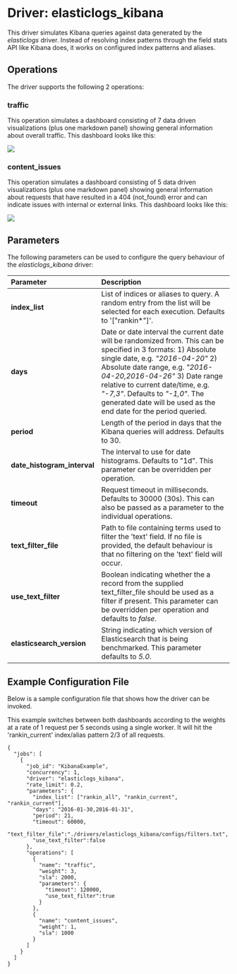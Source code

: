 # Driver: elasticlogs_kibana
This driver simulates Kibana queries against data generated by the *elasticlogs* driver. Instead of resolving index patterns through the field stats API like Kibana does, it works on configured index patterns and aliases.

## Operations
The driver supports the following 2 operations:

### traffic
This operation simulates a dashboard consisting of 7 data driven visualizations (plus one markdown panel) showing general information about overall traffic. This dashboard looks like this:

![
](./dashboard_images/EL_Traffic.png)

### content_issues
This operation simulates a dashboard consisting of 5 data driven visualizations (plus one markdown panel) showing general information about requests that have resulted in a 404 (not_found) error and can indicate issues with internal or external links. This dashboard looks like this:

![
](./dashboard_images/EL_ContentIssues.png)

## Parameters
The following parameters can be used to configure the query behaviour of the *elasticlogs_kibana* driver:

Parameter | Description
:------------ | :------------
**index_list** | List of indices or aliases to query. A random entry from the list will be selected for each execution. Defaults to '["rankin*"]'.
**days** | Date or date interval the current date will be randomized from. This can be specified in 3 formats: 1) Absolute single date, e.g. *"2016-04-20"* 2) Absolute date range, e.g. *"2016-04-20,2016-04-26"* 3) Date range relative to current date/time, e.g. *"-7,3"*. Defaults to *"-1,0"*. The generated date will be used as the end date for the period queried.
**period** | Length of the period in days that the Kibana queries will address. Defaults to 30.
**date_histogram_interval** | The interval to use for date histograms. Defaults to "1d". This parameter can be overridden per operation.
**timeout** | Request timeout in milliseconds. Defaults to 30000 (30s). This can also be passed as a parameter to the individual operations.
**text_filter_file** | Path to file containing terms used to filter the 'text' field. If no file is provided, the default behaviour is that no filtering on the 'text' field will occur.
**use_text_filter** | Boolean indicating whether the a record from the supplied text_filter_file should be used as a filter if present. This parameter can be overridden per operation and defaults to *false*.
**elasticsearch_version** | String indicating which version of Elasticsearch that is being benchmarked. This parameter defaults to *5.0*.

## Example Configuration File
Below is a sample configuration file that shows how the driver can be invoked. 

This example switches between both dashboards according to the weights at a rate of 1 request per 5 seconds using a single worker. It will hit the 'rankin_current' index/alias pattern 2/3 of all requests.

```
{
  "jobs": [
    {
      "job_id": "KibanaExample",
      "concurrency": 1,
      "driver": "elasticlogs_kibana",
      "rate_limit": 0.2,
      "parameters": {
        "index_list": ["rankin_all", "rankin_current", "rankin_current"],
        "days": "2016-01-30,2016-01-31",
        "period": 21,
        "timeout": 60000,
        "text_filter_file":"./drivers/elasticlogs_kibana/configs/filters.txt",
        "use_text_filter":false
      },
      "operations": [
        {
          "name": "traffic",
          "weight": 3,
          "sla": 2000,
          "parameters": {
            "timeout": 120000,
            "use_text_filter":true
          }
        },
        {
          "name": "content_issues",
          "weight": 1,
          "sla": 1000
        }
      ]
    }
  ]
}
```
